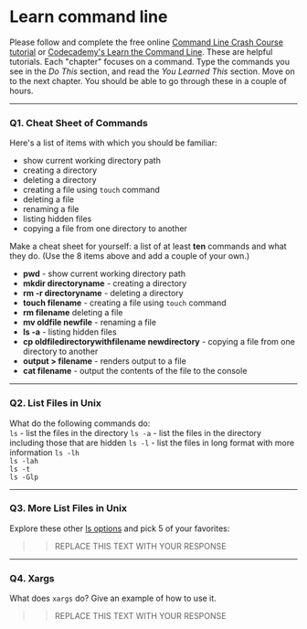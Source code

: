 # Learn command line

Please follow and complete the free online [Command Line Crash Course
tutorial](https://web.archive.org/web/20160708171659/http://cli.learncodethehardway.org/book/) or [Codecademy's Learn the Command Line](https://www.codecademy.com/learn/learn-the-command-line). These are helpful tutorials. Each "chapter" focuses on a command. Type the commands you see in the _Do This_ section, and read the _You Learned This_ section. Move on to the next chapter. You should be able to go through these in a couple of hours.

---

### Q1.  Cheat Sheet of Commands  

Here's a list of items with which you should be familiar:  
* show current working directory path
* creating a directory
* deleting a directory
* creating a file using `touch` command
* deleting a file
* renaming a file
* listing hidden files
* copying a file from one directory to another

Make a cheat sheet for yourself: a list of at least **ten** commands and what they do.  (Use the 8 items above and add a couple of your own.)  
 
* __pwd__ - show current working directory path
* __mkdir directoryname__ - creating a directory
* __rm -r directoryname__ - deleting a directory
* __touch filename__ - creating a file using `touch` command
* __rm filename__ deleting a file
* __mv oldfile newfile__ - renaming a file
* __ls -a__ - listing hidden files
* __cp oldfiledirectorywithfilename newdirectory__ - copying a file from one directory to another
* __output > filename__ - renders output to a file
* __cat filename__ - output the contents of the file to the console
 

---

### Q2.  List Files in Unix   

What do the following commands do:  
`ls`  - list the files in the directory
`ls -a`  - list the files in the directory including those that are hidden
`ls -l`  - list the files in long format with more information
`ls -lh`  
`ls -lah`  
`ls -t`  
`ls -Glp`  

---

### Q3.  More List Files in Unix  

Explore these other [ls options](http://www.techonthenet.com/unix/basic/ls.php) and pick 5 of your favorites:

> > REPLACE THIS TEXT WITH YOUR RESPONSE

---

### Q4.  Xargs   

What does `xargs` do? Give an example of how to use it.

> > REPLACE THIS TEXT WITH YOUR RESPONSE

 

